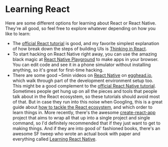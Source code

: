 # Learning React

Here are some different options for learning about React or React Native.  They're all good, so feel free to explore whatever depending on how you like to learn:

- The [official React tutorial](https://facebook.github.io/react/tutorial/tutorial.html) is good, and my favorite simplest explanation of how break down the steps of building UIs is [Thinking in React](https://facebook.github.io/react/docs/thinking-in-react.html).
- To start hacking on React Native right away, you can use the amazing black magic at [React Native Playground](https://rnplay.org/) to make apps in your browser.  You can edit code and see it in a phone simulator without installing anything, so it's great for first-time hacking.
- There are some good ~5min videos on [React Native](https://egghead.io/courses/react-native-fundamentals) on [egghead.io](https://egghead.io/), which walk through part of the development environment setup too.  This might be a good complement to the [official React Native tutorial](https://facebook.github.io/react-native/docs/tutorial.html).
Sometimes people get hung up on all the pieces and tools that people talk about in the React ecosystem, so these tutorials should avoid most of that.  But in case they run into this noise when Googling, this is a great guide about [how to tackle the React ecosystem](https://github.com/petehunt/react-howto), and which order to learn things in.  More recently, there's the awesome [create-react-app](https://github.com/facebookincubator/create-react-app) project that aims to wrap all that up into a single project and single command, so I'd definitely recommended that if they just want to get to making things.
And if they are into good ol' fashioned books, there's an awesome SF tweep who wrote an actual book with paper and everything called [Learning React Native](https://twitter.com/brindelle/status/688081020923572225).

